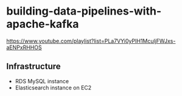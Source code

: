 # building-data-pipelines-with-apache-kafka
https://www.youtube.com/playlist?list=PLa7VYi0yPIH1MculjFWJxs-aENPxRHHOS

## Infrastructure
- RDS MySQL instance
- Elasticsearch instance on EC2